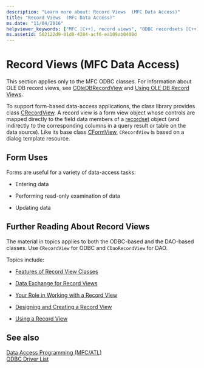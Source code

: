 ```yaml
---
description: "Learn more about: Record Views  (MFC Data Access)"
title: "Record Views  (MFC Data Access)"
ms.date: "11/04/2016"
helpviewer_keywords: ["MFC [C++], record views", "ODBC recordsets [C++], record views", "databases [C++], record views", "record views [C++]", "forms [C++], data access tasks"]
ms.assetid: 562122d9-01d8-4284-acf6-ea109ab0408d
---
```

# Record Views  (MFC Data Access)

This section applies only to the MFC ODBC classes. For information about OLE DB record views, see [COleDBRecordView](../mfc/reference/coledbrecordview-class.md) and [Using OLE DB Record Views](../data/oledb/using-ole-db-record-views.md).

To support form-based data-access applications, the class library provides class [CRecordView](../mfc/reference/crecordview-class.md). A record view is a form view object whose controls are mapped directly to the field data members of a [recordset](../data/odbc/recordset-odbc.md) object (and indirectly to the corresponding columns in a query result or table on the data source). Like its base class [CFormView](../mfc/reference/cformview-class.md), `CRecordView` is based on a dialog template resource.

## Form Uses

Forms are useful for a variety of data-access tasks:

- Entering data

- Performing read-only examination of data

- Updating data

## Further Reading About Record Views

The material in topics applies to both the ODBC-based and the DAO-based classes. Use `CRecordView` for ODBC and `CDaoRecordView` for DAO.

Topics include:

- [Features of Record View Classes](../data/features-of-record-view-classes-mfc-data-access.md)

- [Data Exchange for Record Views](../data/data-exchange-for-record-views-mfc-data-access.md)

- [Your Role in Working with a Record View](../data/your-role-in-working-with-a-record-view-mfc-data-access.md)

- [Designing and Creating a Record View](../data/designing-and-creating-a-record-view-mfc-data-access.md)

- [Using a Record View](../data/using-a-record-view-mfc-data-access.md)

## See also

[Data Access Programming (MFC/ATL)](../data/data-access-programming-mfc-atl.md)<br/>
[ODBC Driver List](../data/odbc/odbc-driver-list.md)
